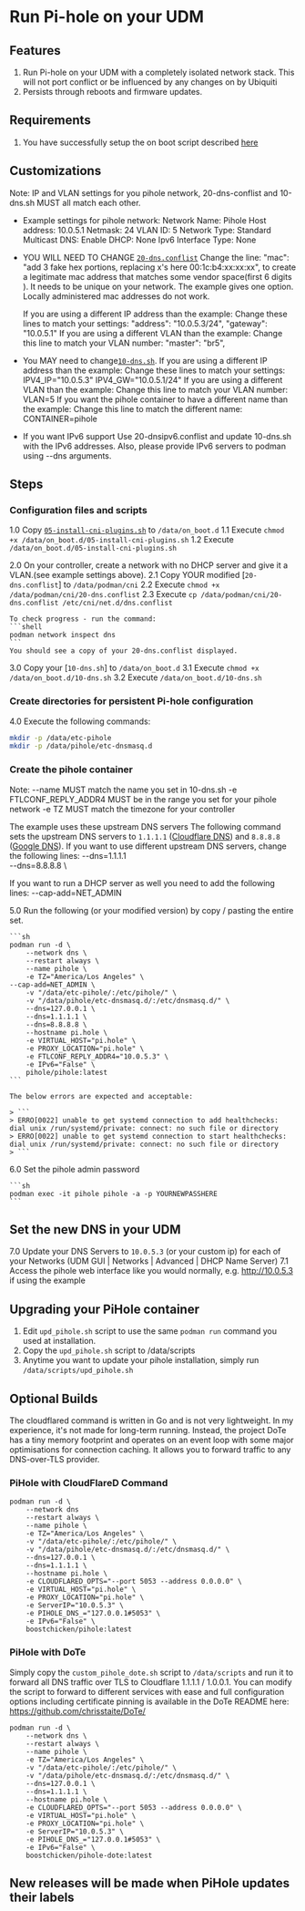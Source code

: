 # Run Pi-hole on your UDM

## Features

1. Run Pi-hole on your UDM with a completely isolated network stack. This will not port conflict or be influenced by any changes on by Ubiquiti
2. Persists through reboots and firmware updates.

## Requirements

1. You have successfully setup the on boot script described [here](https://github.com/chalk-hwang/unifios-utilities/tree/main/on-boot-script)

## Customizations

Note: IP and VLAN settings for you pihole network, 20-dns-conflist and 10-dns.sh MUST all match each other.

- Example settings for pihole network:
  Network Name: Pihole
  Host address: 10.0.5.1
  Netmask: 24
  VLAN ID: 5
  Network Type: Standard
  Multicast DNS: Enable
  DHCP: None
  Ipv6 Interface Type: None

- YOU WILL NEED TO CHANGE [`20-dns.conflist`](../cni-plugins/20-dns.conflist)
  Change the line:
  "mac": "add 3 fake hex portions, replacing x's here 00:1c:b4:xx:xx:xx",
  to create a legitimate mac address that matches some vendor space(first 6 digits ). It needs to be unique on your network.
  The example gives one option. Locally administered mac addresses do not work.

  If you are using a different IP address than the example:
  Change these lines to match your settings:
  "address": "10.0.5.3/24",
  "gateway": "10.0.5.1"
  If you are using a different VLAN than the example:
  Change this line to match your VLAN number:
  "master": "br5",

- You MAY need to change[`10-dns.sh`](../dns-common/on_boot.d/10-dns.sh).
  If you are using a different IP address than the example:
  Change these lines to match your settings:
  IPV4_IP="10.0.5.3"
  IPV4_GW="10.0.5.1/24"
  If you are using a different VLAN than the example:
  Change this line to match your VLAN number:
  VLAN=5
  If you want the pihole container to have a different name than the example:
  Change this line to match the different name:
  CONTAINER=pihole
- If you want IPv6 support
  Use 20-dnsipv6.conflist and update 10-dns.sh with the IPv6 addresses.
  Also, please provide IPv6 servers to podman using --dns arguments.

## Steps

### Configuration files and scripts

1.0 Copy [`05-install-cni-plugins.sh`](../cni-plugins/05-install-cni-plugins.sh) to `/data/on_boot.d`
1.1 Execute `chmod +x /data/on_boot.d/05-install-cni-plugins.sh`
1.2 Execute `/data/on_boot.d/05-install-cni-plugins.sh`

2.0 On your controller, create a network with no DHCP server and give it a VLAN.(see example settings above).
2.1 Copy YOUR modified [`20-dns.conflist`] to `/data/podman/cni`
2.2 Execute `chmod +x /data/podman/cni/20-dns.conflist`
2.3 Execute `cp /data/podman/cni/20-dns.conflist /etc/cni/net.d/dns.conflist`

    To check progress - run the command:
    ```shell
    podman network inspect dns
    ```
    You should see a copy of your 20-dns.conflist displayed.

3.0 Copy your [`10-dns.sh`] to `/data/on_boot.d`
3.1 Execute `chmod +x /data/on_boot.d/10-dns.sh`
3.2 Execute `/data/on_boot.d/10-dns.sh`

### Create directories for persistent Pi-hole configuration

4.0 Execute the following commands:

```sh
mkdir -p /data/etc-pihole
mkdir -p /data/pihole/etc-dnsmasq.d
```

### Create the pihole container

Note:
--name MUST match the name you set in 10-dns.sh
-e FTLCONF_REPLY_ADDR4 MUST be in the range you set for your pihole network
-e TZ MUST match the timezone for your controller

The example uses these upstream DNS servers The following command sets the upstream DNS servers to `1.1.1.1` ([Cloudflare DNS](https://1.1.1.1/)) and `8.8.8.8` ([Google DNS](https://developers.google.com/speed/public-dns/)).
If you want to use different upstream DNS servers, change the following lines:
--dns=1.1.1.1 \
 --dns=8.8.8.8 \

If you want to run a DHCP server as well you need to add the following lines:
--cap-add=NET_ADMIN
  
5.0 Run the following (or your modified version) by copy / pasting the entire set.

    ```sh
    podman run -d \
        --network dns \
        --restart always \
        --name pihole \
        -e TZ="America/Los Angeles" \
    --cap-add=NET_ADMIN \
        -v "/data/etc-pihole/:/etc/pihole/" \
        -v "/data/pihole/etc-dnsmasq.d/:/etc/dnsmasq.d/" \
        --dns=127.0.0.1 \
        --dns=1.1.1.1 \
        --dns=8.8.8.8 \
        --hostname pi.hole \
        -e VIRTUAL_HOST="pi.hole" \
        -e PROXY_LOCATION="pi.hole" \
        -e FTLCONF_REPLY_ADDR4="10.0.5.3" \
        -e IPv6="False" \
        pihole/pihole:latest
    ```

    The below errors are expected and acceptable:

    > ```
    > ERRO[0022] unable to get systemd connection to add healthchecks: dial unix /run/systemd/private: connect: no such file or directory
    > ERRO[0022] unable to get systemd connection to start healthchecks: dial unix /run/systemd/private: connect: no such file or directory
    > ```

6.0 Set the pihole admin password

    ```sh
    podman exec -it pihole pihole -a -p YOURNEWPASSHERE
    ```

## Set the new DNS in your UDM

7.0 Update your DNS Servers to `10.0.5.3` (or your custom ip) for each of your Networks (UDM GUI | Networks | Advanced | DHCP Name Server)
7.1 Access the pihole web interface like you would normally, e.g. http://10.0.5.3 if using the example

## Upgrading your PiHole container

1. Edit `upd_pihole.sh` script to use the same `podman run` command you used at installation.
2. Copy the `upd_pihole.sh` script to /data/scripts
3. Anytime you want to update your pihole installation, simply run `/data/scripts/upd_pihole.sh`

## Optional Builds

The cloudflared command is written in Go and is not very lightweight. In my
experience, it's not made for long-term running. Instead, the project DoTe
has a tiny memory footprint and operates on an event loop with some major
optimisations for connection caching. It allows you to forward traffic to any
DNS-over-TLS provider.

### PiHole with CloudFlareD Command

    podman run -d \
        --network dns
        --restart always \
        --name pihole \
        -e TZ="America/Los Angeles" \
        -v "/data/etc-pihole/:/etc/pihole/" \
        -v "/data/pihole/etc-dnsmasq.d/:/etc/dnsmasq.d/" \
        --dns=127.0.0.1 \
        --dns=1.1.1.1 \
        --hostname pi.hole \
        -e CLOUDFLARED_OPTS="--port 5053 --address 0.0.0.0" \
        -e VIRTUAL_HOST="pi.hole" \
        -e PROXY_LOCATION="pi.hole" \
        -e ServerIP="10.0.5.3" \
        -e PIHOLE_DNS_="127.0.0.1#5053" \
        -e IPv6="False" \
        boostchicken/pihole:latest

### PiHole with DoTe

Simply copy the `custom_pihole_dote.sh` script to `/data/scripts` and run it
to forward all DNS traffic over TLS to Cloudflare 1.1.1.1 / 1.0.0.1. You can modify the
script to forward to different services with ease and full configuration
options including certificate pinning is available in the DoTe README here:
https://github.com/chrisstaite/DoTe/

    podman run -d \
        --network dns \
        --restart always \
        --name pihole \
        -e TZ="America/Los Angeles" \
        -v "/data/etc-pihole/:/etc/pihole/" \
        -v "/data/pihole/etc-dnsmasq.d/:/etc/dnsmasq.d/" \
        --dns=127.0.0.1 \
        --dns=1.1.1.1 \
        --hostname pi.hole \
        -e CLOUDFLARED_OPTS="--port 5053 --address 0.0.0.0" \
        -e VIRTUAL_HOST="pi.hole" \
        -e PROXY_LOCATION="pi.hole" \
        -e ServerIP="10.0.5.3" \
        -e PIHOLE_DNS_="127.0.0.1#5053" \
        -e IPv6="False" \
        boostchicken/pihole-dote:latest


## New releases will be made when PiHole updates their labels
